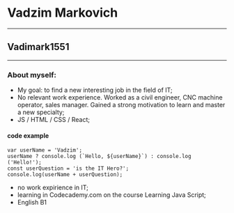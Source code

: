 # Vadzim Markovich
---
## Vadimark1551
---
### About myself:
* My goal: to find a new interesting job in the field of IT;
* No relevant work experience. Worked as a civil engineer, CNC machine operator, sales manager. Gained a strong motivation to learn and master a new specialty;
* JS / HTML / CSS / React;
#### code example
```
var userName = 'Vadzim';
userName ? console.log (`Hello, ${userName}`) : console.log ('Hello!');
const userQuestion = 'is the IT Hero?';
console.log(userName + userQuestion);
```
* no work expirience in IT;
* learning in Codecademy.com on the course Learning Java Script;
* English B1